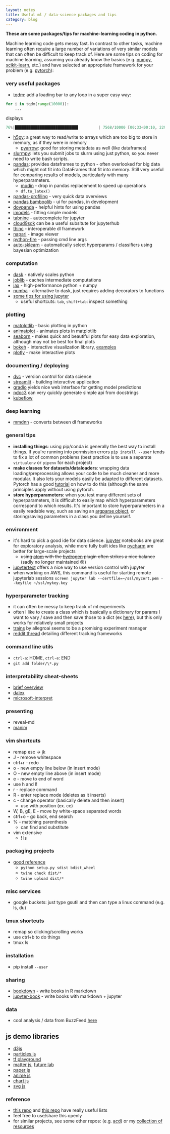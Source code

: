 ```yaml
---
layout: notes
title: Useful ml / data-science packages and tips
category: blog
---
```


**These are some packages/tips for machine-learning coding in python.**

Machine learning code gets messy fast. In contrast to other tasks, machine learning often require a large number of variations of very similar models that can often be difficult to keep track of. Here are some tips on coding for machine learning, assuming you already know the basics (e.g. [numpy](http://www.numpy.org/), [scikit-learn](https://scikit-learn.org/stable/), etc.) and have selected an appropriate framework for your problem (e.g. [pytorch](https://pytorch.org/)):

### very useful packages

- [tqdm](https://github.com/tqdm/tqdm): add a loading bar to any loop in a super easy way:

```python
for i in tqdm(range(10000)):
	...
```
displays 
```python
76%|████████████████████████████         | 7568/10000 [00:33<00:10, 229.00it/s]
```

- [h5py](http://docs.h5py.org/en/stable/): a great way to read/write to arrays which are too big to store in memory, as if they were in memory
   - [pyarrow](https://arrow.apache.org/docs/python/index.html#): good for storing metadata as well (like dataframes)
- [slurmpy](https://github.com/brentp/slurmpy): lets you submit jobs to slurm using just python, so you never need to write bash scripts.
- [pandas](https://pandas.pydata.org/): provides dataframes to python - often overlooked for big data which might not fit into DataFrames that fit into memory. Still very useful for comparing results of models, particularly with many hyperparameters.
  - [modin](https://github.com/modin-project/modin) - drop in pandas replacement to speed up operations
  - `df.to_latex()`
- [pandas-profiling](https://github.com/pandas-profiling/pandas-profiling) - very quick data overviews
- [pandas bamboolib](https://bamboolib.8080labs.com/) - ui for pandas, in development
- [dovpanda](https://github.com/dovpanda-dev/dovpanda) - helpful hints for using pandas
- [imodels](https://github.com/csinva/imodels) - fitting simple models 
- [tabnine](https://github.com/wenmin-wu/jupyter-tabnine?utm_source=share&utm_medium=ios_app&utm_name=iossmf) - autocomplete for jupyter
- [cloud9sdk](https://github.com/c9/core) can be a useful subsitute for jupyterhub
- [thinc](https://github.com/explosion/thinc) - interoperable dl framework
- [napari](https://github.com/napari/napari) - image viewer
- [python-fire](https://github.com/google/python-fire) - passing cmd line args
- [auto-sklearn](https://github.com/automl/auto-sklearn) - automatically select hyperparams / classifiers using bayesian optimization



### computation

- [dask](https://dask.org/) - natively scales python
- [joblib](https://joblib.readthedocs.io/en/latest/) - caches intermediate computations
- [jax](https://github.com/google/jax) - high-performance python + numpy
- [numba](https://numba.pydata.org/) - alternative to dask, just requires adding decorators to functions
- [some tips for using jupyter](https://github.com/NirantK/best-of-jupyter)
  - useful shortcuts: `tab`, `shift+tab`: inspect something



### plotting

- [matplotlib](https://matplotlib.org/) - basic plotting in python
- [animatplot](https://github.com/t-makaro/animatplot) - animates plots in matplotlib
- [seaborn](https://seaborn.pydata.org/) - makes quick and beautiful plots for easy data exploration, although may not be best for final plots
- [bokeh](https://bokeh.pydata.org/en/latest/) - interactive visualization library, [examples](https://github.com/WillKoehrsen/Bokeh-Python-Visualization)  
- [plotly](https://plot.ly/python/offline/) - make interactive plots



### documenting / deploying

- [dvc](https://dvc.org/) - version control for data science
- [streamlit](https://docs.streamlit.io/) - building interactive application
- [gradio](https://github.com/gradio-app/gradio) yields nice web interface for getting model predictions
- [pdoc3](https://pypi.org/project/pdoc3/) can very quickly generate simple api from docstrings
- [kubeflow](https://www.kubeflow.org/)



### deep learning

- [mmdnn](https://github.com/microsoft/MMdnn) - converts between dl frameworks


### general tips

- **installing things**: using pip/conda is generally the best way to install things. If you're running into permission errors `pip install --user` tends to fix a lot of common problems (best practice is to use a separate `virtualenv` or `pipenv` for each project)
- **make classes for datasets/dataloaders**: wrapping data loading/preprocessing allows your code to be much cleaner and more modular. It also lets your models easily be adapted to different datasets. Pytorch has a good [tutorial](https://pytorch.org/tutorials/beginner/data_loading_tutorial.html) on how to do this (although the same principles apply without using pytorch.
- **store hyperparameters**: when you test many different sets of hyperparameters, it is difficult to easily map which hyperparameters correspond to which results. It's important to store hyperparameters in a easily readable way, such as saving an [argparse object](https://docs.python.org/3/library/argparse.html), or storing/saving parameters in a class you define yourself.


### environment

- it's hard to pick a good ide for data science. [jupyter](https://jupyter.org/) notebooks are great for exploratory analysis, while more fully built ides like [pycharm](https://www.jetbrains.com/pycharm/) are better for large-scale projects
  - ~~using [atom](https://atom.io/) with the [hydrogen](https://atom.io/packages/hydrogen) plugin often strikes a nice balance~~ (sadly no longer maintained 😢)
- [jupytertext](https://github.com/mwouts/jupytext) offers a nice way to use version control with jupyter
- when working on AWS, this command is useful for starting remote jupyterlab sessions `screen jupyter lab --certfile=~/ssl/mycert.pem --keyfile ~/ssl/mykey.key`

### hyperparameter tracking

- it can often be messy to keep track of ml experiments
- often I like to create a class which is basically a dictionary for params I want to vary / save and then save those to a dict (ex [here](https://github.com/csinva/dnn-experiments/tree/master/vision_fit)), but this only works for relatively small projects
- [trains](https://github.com/allegroai/trains) by allegroai seems to be a promising experiment manager
- [reddit thread](https://www.reddit.com/r/MachineLearning/comments/bx0apm/d_how_do_you_manage_your_machine_learning/) detailing different tracking frameworks

### command line utils

- `ctrl-a`: HOME, `ctrl-e`: END
- `git add folder/\*.py`

### interpretability cheat-sheets

- [brief overview](https://csinva.io/notes/cheat_sheets/interp.svg?sanitize=True)
- [dalex](https://github.com/pbiecek/DALEX) 
- [microsoft-interpret](https://github.com/microsoft/interpret)

### presenting

- reveal-md
- [manim](https://docs.manim.community/en/stable/installation/versions.html?highlight=OpenGL#which-version-to-use)

### vim shortcuts

- remap esc -> jk
- J - remove whitespace
- ctrl+r - redo
- o - new empty line below (in insert mode)
- O - new empty line above (in insert mode)
- e - move to end of word
- use h and l!
- r - replace command
- R - enter replace mode (deletes as it inserts)
- c - change operator (basically delete and then insert)
  - use with position (ex. ce)
- W, B, gE, E - move by white-space separated words
- ctrl+o - go back, end search
- % - matching parenthesis
  - can find and substitute
- vim extensive
  - ! ls

### packaging projects

- [good reference](https://realpython.com/pypi-publish-python-package/)
  - `python setup.py sdist bdist_wheel`
  - `twine check dist/*`
  - `twine upload dist/*`

### misc services

- google buckets: just type gsutil and then can type a linux command (e.g. ls, du)

### tmux shortcuts

- remap so clicking/scrolling works
- use ctrl+b to do things
- tmux ls

### installation

- pip install `--user`

### sharing

- [bookdown](https://bookdown.org/) - write books in R markdown
- [jupyter-book](https://jupyterbook.org/intro.html) - write books with markdown + jupyter

### data

- cool analysis / data from BuzzFeed [here](https://github.com/BuzzFeedNews/everything)

## js demo libraries

- [d3js](https://d3js.org/)
- [particles js](https://vincentgarreau.com/particles.js/)
- [tf playground](https://playground.tensorflow.org/#activation=tanh&batchSize=10&dataset=circle&regDataset=reg-plane&learningRate=0.03&regularizationRate=0&noise=0&networkShape=4,2&seed=0.51365&showTestData=false&discretize=false&percTrainData=50&x=true&y=true&xTimesY=false&xSquared=false&ySquared=false&cosX=false&sinX=false&cosY=false&sinY=false&collectStats=false&problem=classification&initZero=false&hideText=false)
- [matter js](https://github.com/liabru/matter-js), [future lab](https://codepen.io/chiaki_pi/pen/BaWrLOG)
- [paper js](http://paperjs.org/about/)
- [anime js](https://animejs.com/)
- [chart js](https://www.chartjs.org/docs/latest/)
- [svg js](https://github.com/svgdotjs/svg.js)

### reference

- [this repo](https://raw.githubusercontent.com/r0f1/datascience/master/README.md) and [this repo](https://github.com/r0f1/datascience) have really useful lists
- feel free to use/share this openly
- for similar projects, see some other repos: (e.g. [acd](https://github.com/csinva/acd)) or my [collection of resources](https://csinva.github.io/)
